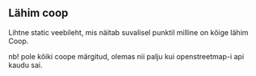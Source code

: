 ## Lähim coop
Lihtne static veebileht, mis näitab suvalisel punktil milline on kõige lähim Coop.

nb! pole kõiki coope märgitud, olemas nii palju kui openstreetmap-i api kaudu sai.